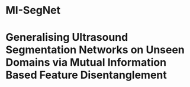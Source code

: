 # MI-SegNet
# Generalising Ultrasound Segmentation Networks on Unseen Domains via Mutual Information Based Feature Disentanglement
